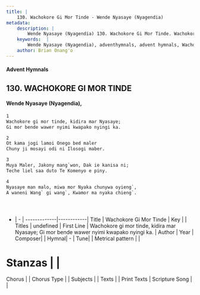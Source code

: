 ```yaml
---
title: |
    130. Wachokore Gi Mor Tinde - Wende Nyasaye (Nyagendia)
metadata:
    description: |
        Wende Nyasaye (Nyagendia) 130. Wachokore Gi Mor Tinde. Wachokore gi mor tinde, kidira mar Nyasaye; Gi mor bende wawer nyimi kwapako nyingi ka.  
    keywords:  |
        Wende Nyasaye (Nyagendia), adventhymnals, advent hymnals, Wachokore Gi Mor Tinde, Wachokore gi mor tinde, kidira mar Nyasaye; Gi mor bende wawer nyimi kwapako nyingi ka.. 
    author: Brian Onang'o
---
```


#### Advent Hymnals
## 130. WACHOKORE GI MOR TINDE
####  Wende Nyasaye (Nyagendia),

```txt
1
Wachokore gi mor tinde, kidira mar Nyasaye;
Gi mor bende wawer nyimi kwapako nyingi ka.

2
Ot kama jogi lamoi Onego bed maler
Chuny ji mosayi odi ni Ilosogi maber.

3
Muya Maler, Jakony mang`won, Dak ie kanisa ni;
Teche liel saa duto Te Komenyo e piny.

4
Nyasaye man malo, miwa mor Nyaka chunywa oyieng`,
A waneni Wang` gi wang`, Kwamor ma nyaka chieng`.





```

- |   -  |
-------------|------------|
Title | Wachokore Gi Mor Tinde |
Key |  |
Titles | undefined |
First Line | Wachokore gi mor tinde, kidira mar Nyasaye; Gi mor bende wawer nyimi kwapako nyingi ka. |
Author | 
Year | 
Composer| |
Hymnal|  - |
Tune|  |
Metrical pattern | |
# Stanzas |  |
Chorus |  |
Chorus Type |  |
Subjects | |
Texts |  |
Print Texts | 
Scripture Song |  |
    

